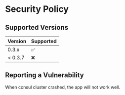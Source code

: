 # Security Policy

## Supported Versions

| Version   | Supported          |
| --------- | ------------------ |
| 0.3.x     | :white_check_mark: |
| < 0.3.7   | :x:                |

## Reporting a Vulnerability

When consul cluster crashed, the app will not work well.
